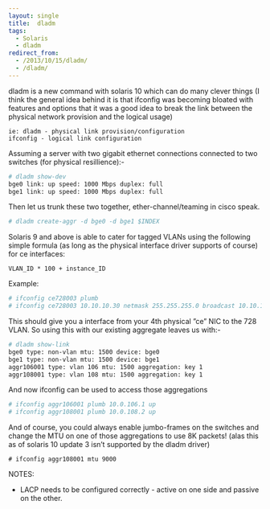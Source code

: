 ```yaml
---
layout: single
title:  dladm
tags:
  - Solaris
  - dladm
redirect_from:
  - /2013/10/15/dladm/
  - /dladm/
---
```


dladm is a new command with solaris 10 which can do many clever things (I think the general idea behind it is that ifconfig was becoming bloated with features and options that it was a good idea to break the link between the physical network provision and the logical usage)

	ie: dladm - physical link provision/configuration
	ifconfig - logical link configuration

Assuming a server with two gigabit ethernet connections connected to two switches (for physical resillience):-

```bash
# dladm show-dev
bge0 link: up speed: 1000 Mbps duplex: full
bge1 link: up speed: 1000 Mbps duplex: full
```
Then let us trunk these two together, ether-channel/teaming in cisco speak.

```bash
# dladm create-aggr -d bge0 -d bge1 $INDEX
```
Solaris 9 and above is able to cater for tagged VLANs using the following simple formula (as long as the physical interface driver supports of course) for ce interfaces:

	VLAN_ID * 100 + instance_ID

Example:

```bash
# ifconfig ce728003 plumb
# ifconfig ce728003 10.10.10.30 netmask 255.255.255.0 broadcast 10.10.10.255
```
This should give you a interface from your 4th physical ”ce” NIC to the 728 VLAN. So using this with our existing aggregate leaves us with:-

```bash
# dladm show-link
bge0 type: non-vlan mtu: 1500 device: bge0
bge1 type: non-vlan mtu: 1500 device: bge1
aggr106001 type: vlan 106 mtu: 1500 aggregation: key 1
aggr108001 type: vlan 108 mtu: 1500 aggregation: key 1
```
And now ifconfig can be used to access those aggregations

```bash
# ifconfig aggr106001 plumb 10.0.106.1 up
# ifconfig aggr108001 plumb 10.0.108.2 up
```
And of course, you could always enable jumbo-frames on the switches and change the MTU on one of those aggregations to use 8K packets! (alas this as of solaris 10 update 3 isn’t supported by the dladm driver)

```
# ifconfig aggr108001 mtu 9000
```
NOTES:

* LACP needs to be configured correctly - active on one side and passive on the other.
